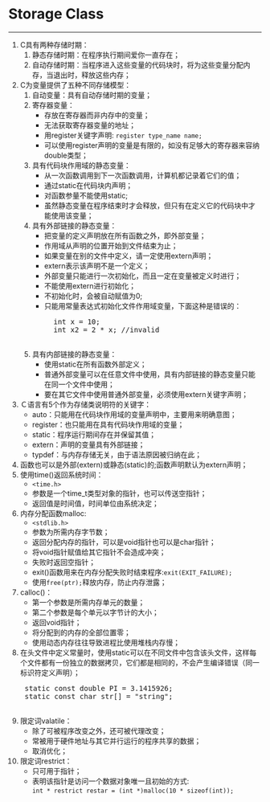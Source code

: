 # Storage Class
---
1. C具有两种存储时期：  
    1. 静态存储时期：在程序执行期间爱你一直存在；
    2. 自动存储时期：当程序进入这些变量的代码块时，将为这些变量分配内存，当退出时，释放这些内存；
2. C为变量提供了五种不同存储模型：  
    1. 自动变量：具有自动存储时期的变量；
    2. 寄存器变量：
        * 存放在寄存器而非内存中的变量；
        * 无法获取寄存器变量的地址；
        * 用register关键字声明: `register type_name name;`
        * 可以使用register声明的变量是有限的，如没有足够大的寄存器来容纳double类型；
    3. 具有代码块作用域的静态变量：
        * 从一次函数调用到下一次函数调用，计算机都记录着它们的值；
        * 通过static在代码块内声明；
        * 对函数参量不能使用static;
        * 虽然静态变量在程序结束时才会释放，但只有在定义它的代码块中才能使用该变量；
    4. 具有外部链接的静态变量：
        * 把变量的定义声明放在所有函数之外，即外部变量；
        * 作用域从声明的位置开始到文件结束为止；
        * 如果变量在别的文件中定义，请一定使用extern声明；
        * extern表示该声明不是一个定义；
        * 外部变量只能进行一次初始化，而且一定在变量被定义时进行；
        * 不能使用extern进行初始化；
        * 不初始化时，会被自动赋值为0;
        * 只能用常量表达式初始化文件作用域变量，下面这种是错误的：  
        <pre>
            int x = 10;
            int x2 = 2 * x; //invalid
         </pre>  
    5. 具有内部链接的静态变量：
        * 使用static在所有函数外部定义；
        * 普通外部变量可以在任意文件中使用，具有内部链接的静态变量只能在同一个文件中使用；
        * 要在其它文件中使用普通外部变量，必须使用extern关键字声明；
3. Ｃ语言有5个作为存储类说明符的关键字：
    * auto：只能用在代码块作用域的变量声明中，主要用来明确意图；
    * register：也只能用在具有代码块作用域的变量；
    * static：程序运行期间存在并保留其值；
    * extern：声明的变量具有外部链接；
    * typdef：与内存存储无关，由于语法原因被归纳在此；
4. 函数也可以是外部(extern)或静态(static)的;函数声明默认为extern声明；
5. 使用time()返回系统时间：
    * `<time.h>`
    * 参数是一个time_t类型对象的指针，也可以传送空指针；
    * 返回值是时间值，时间单位由系统决定；
6. 内存分配函数malloc:
    * `<stdlib.h>`
    * 参数为所需内存字节数；
    * 返回分配内存的指针，可以是void指针也可以是char指针；
    * 将void指针赋值给其它指针不会造成冲突；
    * 失败时返回空指针；
    * exit()函数用来在内存分配失败时结束程序:`exit(EXIT_FAILURE);`
    * 使用`free(ptr);`释放内存，防止内存泄露；
7. calloc()：
    * 第一个参数是所需内存单元的数量；
    * 第二个参数是每个单元以字节计的大小；
    * 返回void指针；
    * 将分配到的内存的全部位置零；
    * 使用动态内存往往导致进程比使用堆栈内存慢；
8. 在头文件中定义常量时，使用static可以在不同文件中包含该头文件，这样每个文件都有一份独立的数据拷贝，它们都是相同的，不会产生编译错误（同一标识符定义声明）；
    <pre>
    static const double PI = 3.1415926;
    static const char str[] = "string";
    </pre>          
9. 限定词valatile：
    * 除了可被程序改变之外，还可被代理改变；
    * 常被用于硬件地址与其它并行运行的程序共享的数据；
    * 取消优化；
10. 限定词restrict：
    * 只可用于指针；
    * 表明该指针是访问一个数据对象唯一且初始的方式:  
    `int * restrict restar = (int *)malloc(10 * sizeof(int));`                           
